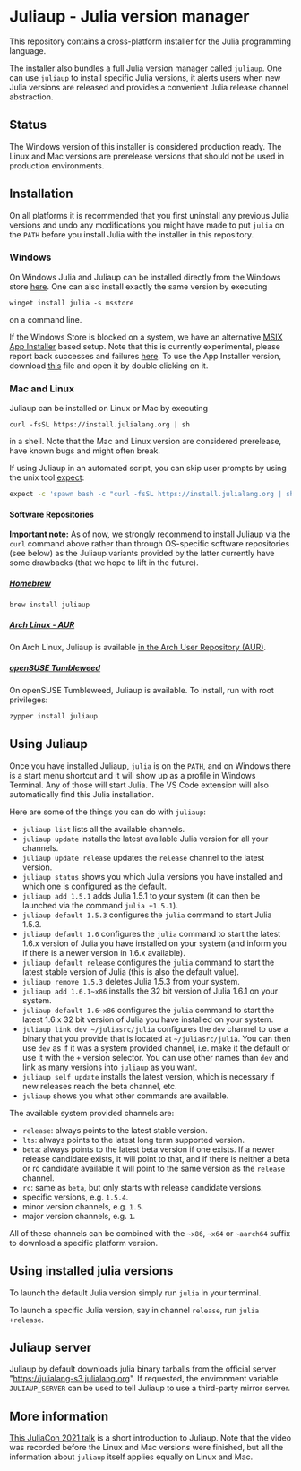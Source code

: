 # Juliaup - Julia version manager

This repository contains a cross-platform installer for the Julia programming language.

The installer also bundles a full Julia version manager called `juliaup`. One can use `juliaup` to install specific Julia versions, it alerts users when new Julia versions are released and provides a convenient Julia release channel abstraction.

## Status

The Windows version of this installer is considered production ready. The Linux and Mac versions are prerelease versions that should not be used in production environments.

## Installation

On all platforms it is recommended that you first uninstall any previous Julia versions and undo any modifications you might have made to put `julia` on the `PATH` before you install Julia with the installer in this repository.

### Windows

On Windows Julia and Juliaup can be installed directly from the Windows store [here](https://www.microsoft.com/store/apps/9NJNWW8PVKMN). One can also install exactly the same version by executing

```
winget install julia -s msstore
```

on a command line.

If the Windows Store is blocked on a system, we have an alternative [MSIX App Installer](https://learn.microsoft.com/en-us/windows/msix/app-installer/app-installer-file-overview) based setup. Note that this is currently experimental, please report back successes and failures [here](https://github.com/JuliaLang/juliaup/issues/343). To use the App Installer version, download [this](https://install.julialang.org/Julia.appinstaller) file and open it by double clicking on it.

### Mac and Linux

Juliaup can be installed on Linux or Mac by executing

```
curl -fsSL https://install.julialang.org | sh
```

in a shell. Note that the Mac and Linux version are considered prerelease, have known bugs and might often break.

If using Juliaup in an automated script, you can skip user prompts by using the unix tool [expect](https://en.wikipedia.org/wiki/Expect):

```bash
expect -c 'spawn bash -c "curl -fsSL https://install.julialang.org | sh"; expect "Proceed"; send -- "\r"; expect eof'
```

#### Software Repositories

**Important note:** As of now, we strongly recommend to install Juliaup via the `curl` command above rather than through OS-specific software repositories (see below) as the Juliaup variants provided by the latter currently have some drawbacks (that we hope to lift in the future).

##### [Homebrew](https://brew.sh)

```
brew install juliaup
```

##### [Arch Linux - AUR](https://aur.archlinux.org/packages/juliaup/)

On Arch Linux, Juliaup is available [in the Arch User Repository (AUR)](https://aur.archlinux.org/packages/juliaup/).

##### [openSUSE Tumbleweed](https://get.opensuse.org/tumbleweed/)

On openSUSE Tumbleweed, Juliaup is available. To install, run with root privileges:

```sh
zypper install juliaup
```

## Using Juliaup

Once you have installed Juliaup, `julia` is on the `PATH`, and on Windows there is a start menu shortcut and it will show up as a profile in Windows Terminal. Any of those will start Julia. The VS Code extension will also automatically find this Julia installation.

Here are some of the things you can do with `juliaup`:
- `juliaup list` lists all the available channels.
- `juliaup update` installs the latest available Julia version for all your channels.
- `juliaup update release` updates the `release` channel to the latest version.
- `juliaup status` shows you which Julia versions you have installed and which one is configured as the default.
- `juliaup add 1.5.1` adds Julia 1.5.1 to your system (it can then be launched via the command `julia +1.5.1`).
- `juliaup default 1.5.3` configures the `julia` command to start Julia 1.5.3.
- `juliaup default 1.6` configures the `julia` command to start the latest 1.6.x version of Julia you have installed on your system (and inform you if there is a newer version in 1.6.x available).
- `juliaup default release` configures the `julia` command to start the latest stable version of Julia (this is also the default value).
- `juliaup remove 1.5.3` deletes Julia 1.5.3 from your system.
- `juliaup add 1.6.1~x86` installs the 32 bit version of Julia 1.6.1 on your system.
- `juliaup default 1.6~x86` configures the `julia` command to start the latest 1.6.x 32 bit version of Julia you have installed on your system.
- `juliaup link dev ~/juliasrc/julia` configures the `dev` channel to use a binary that you provide that is located at `~/juliasrc/julia`. You can then use `dev` as if it was a system provided channel, i.e. make it the default or use it with the `+` version selector. You can use other names than `dev` and link as many versions into `juliaup` as you want.
- `juliaup self update` installs the latest version, which is necessary if new releases reach the beta channel, etc.
- `juliaup` shows you what other commands are available.

The available system provided channels are:
- `release`: always points to the latest stable version.
- `lts`: always points to the latest long term supported version.
- `beta`: always points to the latest beta version if one exists. If a newer release candidate exists, it will point to that, and if there is neither a beta or rc candidate available it will point to the same version as the `release` channel.
- `rc`: same as `beta`, but only starts with release candidate versions.
- specific versions, e.g. `1.5.4`.
- minor version channels, e.g. `1.5`.
- major version channels, e.g. `1`.

All of these channels can be combined with the `~x86`, `~x64` or `~aarch64` suffix to download a specific platform version.

## Using installed julia versions

To launch the default Julia version simply run `julia` in your terminal.

To launch a specific Julia version, say in channel `release`, run `julia +release`.

## Juliaup server

Juliaup by default downloads julia binary tarballs from the official server "https://julialang-s3.julialang.org".
If requested, the environment variable `JULIAUP_SERVER` can be used to tell Juliaup to use a third-party mirror server.

## More information

[This JuliaCon 2021 talk](https://www.youtube.com/watch?v=rFlbjWC6zYA) is a short introduction to Juliaup. Note that the video was recorded before the Linux and Mac versions were finished, but all the information about `juliaup` itself applies equally on Linux and Mac.
